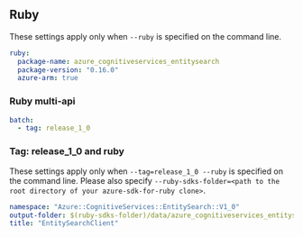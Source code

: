 ## Ruby

These settings apply only when `--ruby` is specified on the command line.

``` yaml $(ruby)
ruby:
  package-name: azure_cognitiveservices_entitysearch
  package-version: "0.16.0"
  azure-arm: true
```

### Ruby multi-api

``` yaml $(ruby) && $(multiapi)
batch:
  - tag: release_1_0
```

### Tag: release_1_0 and ruby

These settings apply only when `--tag=release_1_0 --ruby` is specified on the command line.
Please also specify `--ruby-sdks-folder=<path to the root directory of your azure-sdk-for-ruby clone>`.

``` yaml $(tag) == 'release_1_0' && $(ruby)
namespace: "Azure::CognitiveServices::EntitySearch::V1_0"
output-folder: $(ruby-sdks-folder)/data/azure_cognitiveservices_entitysearch/lib
title: "EntitySearchClient"
```
